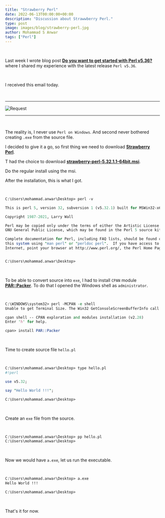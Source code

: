 ```yaml
---
title: "Strawberry Perl"
date: 2022-06-13T00:00:00+00:00
description: "Discussion about Strawwberry Perl."
type: post
image: images/blog/strawberry-perl.jpg
author: Mohammad S Anwar
tags: ["Perl"]
---
```


<br>

Last week I wrote blog post [**Do you want to get started with Perl v5.36?**](http://blogs.perl.org/users/mohammad_s_anwar/2022/06/do-you-want-to-get-started-with-perl-v536.html) where I shared my experience with the latest release `Perl v5.36`.

<br>

I received this email today.

<br>

***

![Request](/images/blog/request.png)

***

<br>

The reality is, I never use `Perl on Windows`. And second never bothered creating `.exe` from the source file.

I decided to give it a go, so first thing we need to download [**Strawberry Perl**](https://strawberryperl.com).

T had the choice to download [**strawberry-perl-5.32.1.1-64bit.msi**](https://strawberryperl.com/download/5.32.1.1/strawberry-perl-5.32.1.1-64bit.msi).

Do the regular install using the msi.

After the installation, this is what I got.

<br>

```perl
C:\Users\mohammad.anwar\Desktop> perl -v

This is perl 5, version 32, subversion 1 (v5.32.1) built for MSWin32-x64-multi-thread

Copyright 1987-2021, Larry Wall

Perl may be copied only under the terms of either the Artistic License or the
GNU General Public License, which may be found in the Perl 5 source kit.

Complete documentation for Perl, including FAQ lists, should be found on
this system using "man perl" or "perldoc perl".  If you have access to the
Internet, point your browser at http://www.perl.org/, the Perl Home Page.


C:\Users\mohammad.anwar\Desktop>
```

<br>

To be able to convert source into `exe`, I had to install `CPAN` module [**PAR::Packer**](https://metacpan.org/dist/PAR-Packer). To do that I opened the Windows shell as `administrator`.

<br>

```perl
C:\WINDOWS\system32> perl -MCPAN -e shell
Unable to get Terminal Size. The Win32 GetConsoleScreenBufferInfo call didn't work. The COLUMNS and LINES environment variables didn't work. at C:\Strawberry\perl\vendor\lib/Term/ReadLine/readline.pm line 410.

cpan shell -- CPAN exploration and modules installation (v2.28)
Enter 'h' for help.

cpan> install PAR::Packer
```

<br>

Time to create source file `hello.pl`

<br>

```perl
C:\Users\mohammad.anwar\Desktop> type hello.pl
#!perl

use v5.32;

say "Hello World !!!";

C:\Users\mohammad.anwar\Desktop>
```

<br>

Create an `exe` file from the source.

<br>

```perl
C:\Users\mohammad.anwar\Desktop> pp hello.pl
C:\Users\mohammad.anwar\Desktop>
```

<br>

Now we would have `a.exe`, let us run the executable.

<br>

```perl
C:\Users\mohammad.anwar\Desktop> a.exe
Hello World !!!

C:\Users\mohammad.anwar\Desktop>
```

<br>

That's it for now.
